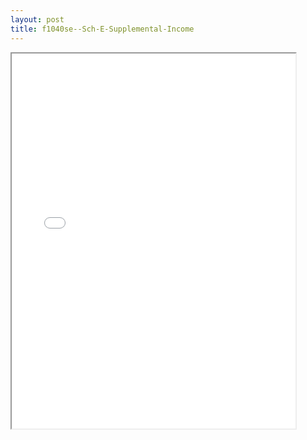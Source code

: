 ```yaml
---
layout: post
title: f1040se--Sch-E-Supplemental-Income
---
```


<div class="pdf-container">
<iframe src="/ea//_pdf-2-md/f1040se--Sch-E-Supplemental-Income.pdf" height="600" width="90%" allowFullScreen="true"></iframe>
</div>

